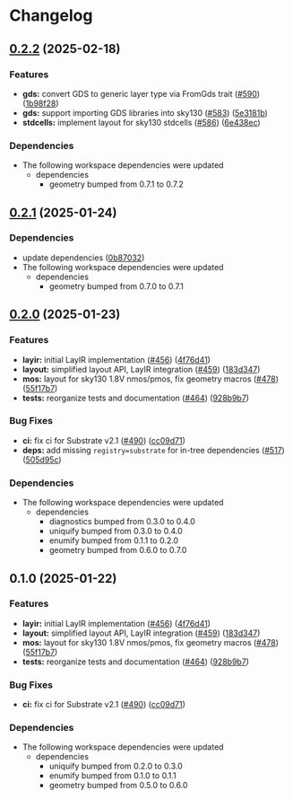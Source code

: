 # Changelog

## [0.2.2](https://github.com/ucb-substrate/substrate2/compare/layir-v0.2.1...layir-v0.2.2) (2025-02-18)


### Features

* **gds:** convert GDS to generic layer type via FromGds trait ([#590](https://github.com/ucb-substrate/substrate2/issues/590)) ([1b98f28](https://github.com/ucb-substrate/substrate2/commit/1b98f289b4cd5b94f4248691b35bad8ec73b83c5))
* **gds:** support importing GDS libraries into sky130 ([#583](https://github.com/ucb-substrate/substrate2/issues/583)) ([5e3181b](https://github.com/ucb-substrate/substrate2/commit/5e3181b1307e32a017126028fc15a13255129195))
* **stdcells:** implement layout for sky130 stdcells ([#586](https://github.com/ucb-substrate/substrate2/issues/586)) ([6e438ec](https://github.com/ucb-substrate/substrate2/commit/6e438ecde6b092231b4f9b6f17e3004663c17f74))


### Dependencies

* The following workspace dependencies were updated
  * dependencies
    * geometry bumped from 0.7.1 to 0.7.2

## [0.2.1](https://github.com/ucb-substrate/substrate2/compare/layir-v0.2.0...layir-v0.2.1) (2025-01-24)


### Dependencies

* update dependencies ([0b87032](https://github.com/ucb-substrate/substrate2/commit/0b8703276631fbb19a958453394c981d6b092441))
* The following workspace dependencies were updated
  * dependencies
    * geometry bumped from 0.7.0 to 0.7.1

## [0.2.0](https://github.com/ucb-substrate/substrate2/compare/layir-v0.1.0...layir-v0.2.0) (2025-01-23)


### Features

* **layir:** initial LayIR implementation ([#456](https://github.com/ucb-substrate/substrate2/issues/456)) ([4f76d41](https://github.com/ucb-substrate/substrate2/commit/4f76d41c86fd0c57e525f40c976b5eeb0bbd4c68))
* **layout:** simplified layout API, LayIR integration ([#459](https://github.com/ucb-substrate/substrate2/issues/459)) ([183d347](https://github.com/ucb-substrate/substrate2/commit/183d347c19e6fe98cf870be4716e7249f23bd423))
* **mos:** layout for sky130 1.8V nmos/pmos, fix geometry macros ([#478](https://github.com/ucb-substrate/substrate2/issues/478)) ([55f17b7](https://github.com/ucb-substrate/substrate2/commit/55f17b72ab90e12efb57d97fdad6b4e5373c30e2))
* **tests:** reorganize tests and documentation ([#464](https://github.com/ucb-substrate/substrate2/issues/464)) ([928b9b7](https://github.com/ucb-substrate/substrate2/commit/928b9b7c45dc334ca11d86e4564edc58bf6db6f2))


### Bug Fixes

* **ci:** fix ci for Substrate v2.1 ([#490](https://github.com/ucb-substrate/substrate2/issues/490)) ([cc09d71](https://github.com/ucb-substrate/substrate2/commit/cc09d7199b41fb2986d1d733aa3678db49464f70))
* **deps:** add missing `registry=substrate` for in-tree dependencies ([#517](https://github.com/ucb-substrate/substrate2/issues/517)) ([505d95c](https://github.com/ucb-substrate/substrate2/commit/505d95c17c5997166c1987cbc30e344fdd4c78fb))


### Dependencies

* The following workspace dependencies were updated
  * dependencies
    * diagnostics bumped from 0.3.0 to 0.4.0
    * uniquify bumped from 0.3.0 to 0.4.0
    * enumify bumped from 0.1.1 to 0.2.0
    * geometry bumped from 0.6.0 to 0.7.0

## 0.1.0 (2025-01-22)


### Features

* **layir:** initial LayIR implementation ([#456](https://github.com/ucb-substrate/substrate2/issues/456)) ([4f76d41](https://github.com/ucb-substrate/substrate2/commit/4f76d41c86fd0c57e525f40c976b5eeb0bbd4c68))
* **layout:** simplified layout API, LayIR integration ([#459](https://github.com/ucb-substrate/substrate2/issues/459)) ([183d347](https://github.com/ucb-substrate/substrate2/commit/183d347c19e6fe98cf870be4716e7249f23bd423))
* **mos:** layout for sky130 1.8V nmos/pmos, fix geometry macros ([#478](https://github.com/ucb-substrate/substrate2/issues/478)) ([55f17b7](https://github.com/ucb-substrate/substrate2/commit/55f17b72ab90e12efb57d97fdad6b4e5373c30e2))
* **tests:** reorganize tests and documentation ([#464](https://github.com/ucb-substrate/substrate2/issues/464)) ([928b9b7](https://github.com/ucb-substrate/substrate2/commit/928b9b7c45dc334ca11d86e4564edc58bf6db6f2))


### Bug Fixes

* **ci:** fix ci for Substrate v2.1 ([#490](https://github.com/ucb-substrate/substrate2/issues/490)) ([cc09d71](https://github.com/ucb-substrate/substrate2/commit/cc09d7199b41fb2986d1d733aa3678db49464f70))


### Dependencies

* The following workspace dependencies were updated
  * dependencies
    * uniquify bumped from 0.2.0 to 0.3.0
    * enumify bumped from 0.1.0 to 0.1.1
    * geometry bumped from 0.5.0 to 0.6.0
